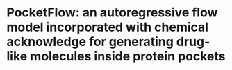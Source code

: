 # PocketFlow: an autoregressive flow model incorporated with chemical acknowledge for generating drug-like molecules inside protein pockets
